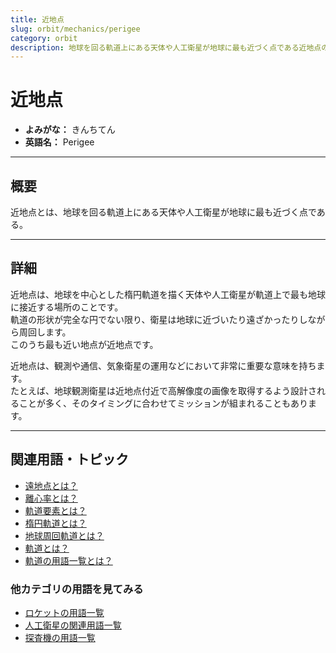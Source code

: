 ```yaml
---
title: 近地点
slug: orbit/mechanics/perigee
category: orbit
description: 地球を回る軌道上にある天体や人工衛星が地球に最も近づく点である近地点の意味・定義・内容について解説します。  
---
```


# 近地点

- **よみがな：** きんちてん  
- **英語名：** Perigee  

---

## 概要

近地点とは、地球を回る軌道上にある天体や人工衛星が地球に最も近づく点である。  

---

## 詳細

近地点は、地球を中心とした楕円軌道を描く天体や人工衛星が軌道上で最も地球に接近する場所のことです。  
軌道の形状が完全な円でない限り、衛星は地球に近づいたり遠ざかったりしながら周回します。  
このうち最も近い地点が近地点です。  

近地点は、観測や通信、気象衛星の運用などにおいて非常に重要な意味を持ちます。  
たとえば、地球観測衛星は近地点付近で高解像度の画像を取得するよう設計されることが多く、そのタイミングに合わせてミッションが組まれることもあります。  

---

## 関連用語・トピック

- [遠地点とは？](docs/orbit/mechanics/apogee)
- [離心率とは？](docs/orbit/mechanics/eccentricity)
- [軌道要素とは？](docs/orbit/mechanics/orbital-elements)
- [楕円軌道とは？](docs/orbit/type/elliptical-orbit)
- [地球周回軌道とは？](docs/orbit/type/geocentric-orbit)
- [軌道とは？](docs/orbit/orbit)
- [軌道の用語一覧とは？](docs/category/orbit)

### 他カテゴリの用語を見てみる
- [ロケットの用語一覧](docs/category/rocket)
- [人工衛星の関連用語一覧](docs/category/satellite)
- [探査機の用語一覧](docs/category/explorer)
